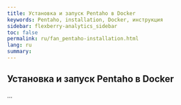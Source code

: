 ```yaml
---
title: Установка и запуск Pentaho в Docker
keywords: Pentaho, installation, Docker, инструкция
sidebar: flexberry-analytics_sidebar
toc: false
permalink: ru/fan_pentaho-installation.html
lang: ru
summary:
---
```


## Установка и запуск Pentaho в Docker

...
